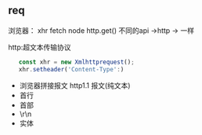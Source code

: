 ## req 
浏览器： xhr fetch
node http.get()
不同的api ->http -> 一样

http:超文本传输协议

 ```js
    const xhr = new Xmlhttprequest();
    xhr.setheader('Content-Type':)
 ```
- 浏览器拼接报文
http1.1 报文(纯文本)
- 首行
- 首部
- \r\n
- 实体